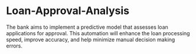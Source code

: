 # Loan-Approval-Analysis
The bank aims to implement a predictive model that assesses loan applications for approval. This automation will enhance the loan processing speed, improve accuracy, and help minimize manual decision making errors.

